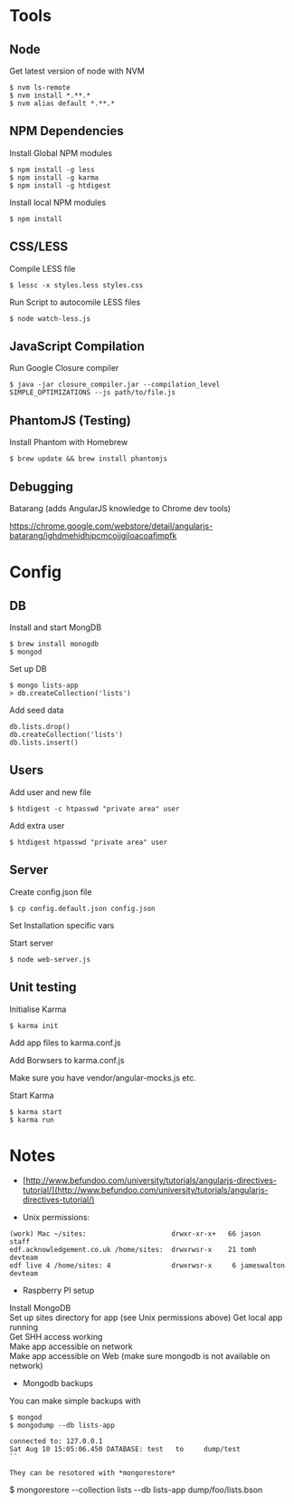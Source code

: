 # Tools
## Node
Get latest version of node with NVM

```
$ nvm ls-remote
$ nvm install *.**.*
$ nvm alias default *.**.*
```
## NPM Dependencies
Install Global NPM modules

```
$ npm install -g less
$ npm install -g karma
$ npm install -g htdigest
```
Install local NPM modules

```
$ npm install
```
## CSS/LESS
Compile LESS file

```
$ lessc -x styles.less styles.css
```
Run Script to autocomile LESS files

```
$ node watch-less.js
```
## JavaScript Compilation
Run Google Closure compiler

```
$ java -jar closure_compiler.jar --compilation_level SIMPLE_OPTIMIZATIONS --js path/to/file.js
```
##  PhantomJS (Testing)
Install Phantom with Homebrew

```
$ brew update && brew install phantomjs
```
## Debugging
Batarang (adds AngularJS knowledge to Chrome dev tools)

<https://chrome.google.com/webstore/detail/angularjs-batarang/ighdmehidhipcmcojjgiloacoafjmpfk>
# Config
## DB
Install and start MongDB

```
$ brew install monogdb
$ mongod
```
Set up DB

```
$ mongo lists-app
> db.createCollection('lists')
```

Add seed data

```
db.lists.drop()
db.createCollection('lists')
db.lists.insert()
```
## Users
Add user and new file

```
$ htdigest -c htpasswd "private area" user
```
Add extra user

```
$ htdigest htpasswd "private area" user
```
## Server
Create config.json file

```
$ cp config.default.json config.json
```
Set Installation specific vars

Start server

```
$ node web-server.js
```

## Unit testing
Initialise Karma

```
$ karma init
```
Add app files to karma.conf.js

Add Borwsers to karma.conf.js

Make sure you have vendor/angular-mocks.js etc.

Start Karma

```
$ karma start
$ karma run
```
# Notes

* [http://www.befundoo.com/university/tutorials/angularjs-directives-tutorial/](http://www.befundoo.com/university/tutorials/angularjs-directives-tutorial/)

* Unix permissions:

```
(work) Mac ~/sites:                     drwxr-xr-x+   66 jason        staff  
edf.acknowledgement.co.uk /home/sites:  drwxrwsr-x    21 tomh         devteam  
edf live 4 /home/sites: 4               drwxrwsr-x     6 jameswalton  devteam  
```

* Raspberry PI setup

Install MongoDB  
Set up sites directory for app (see Unix permissions above) 
Get local app running  
Get SHH access working  
Make app accessible on network  
Make app accessible on Web (make sure mongodb is not available on network)     

* Mongodb backups

You can make simple backups with

```
$ mongod
$ mongodump --db lists-app

connected to: 127.0.0.1
Sat Aug 10 15:05:06.450 DATABASE: test	 to 	dump/test
``

They can be resotored with *mongorestore*  

```
$ mongorestore --collection lists --db lists-app dump/foo/lists.bson 
```
